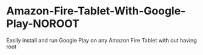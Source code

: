 # Amazon-Fire-Tablet-With-Google-Play-NOROOT
Easily install and run Google Play on any Amazon Fire Tablet with out having root
